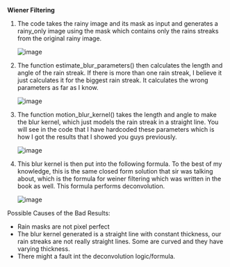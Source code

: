 **Wiener Filtering**

  1. The code takes the rainy image and its mask as input and generates a rainy_only image using the mask which contains only the rains streaks from the original rainy image.

       ![image](https://github.com/user-attachments/assets/0762b6f3-104d-4dc8-88da-60152093fdda)

   3. The function estimate_blur_parameters() then calculates the length and angle of the rain streak. If there is more than one rain streak, I believe it just calculates it for the biggest rain streak. It calculates the wrong parameters as far as I know.

      ![image](https://github.com/user-attachments/assets/2ed873b9-f999-4df3-b7a9-f03d69ea5c9e)

   5. The function motion_blur_kernel() takes the length and angle to make the blur kernel, which just models the rain streak in a straight line. You will see in the code that I have hardcoded these parameters which is how I got the results that I showed you guys previously.

      ![image](https://github.com/user-attachments/assets/0dd9bfc2-b141-4f7b-b07b-8df345add6d1)

   7. This blur kernel is then put into the following formula. To the best of my knowledge, this is the same closed form solution that sir was talking about, which is the formula for weiner filtering which was written in the book as well. This formula performs deconvolution.

      ![image](https://github.com/user-attachments/assets/46de5f06-bcf4-4376-a848-4f1cc39cb8b1)



Possible Causes of the Bad Results:
- Rain masks are not pixel perfect
- The blur kernel generated is a straight line with constant thickness, our rain streaks are not really straight lines. Some are curved and they have varying thickness.
- There might a fault int the deconvolution logic/formula.
  
